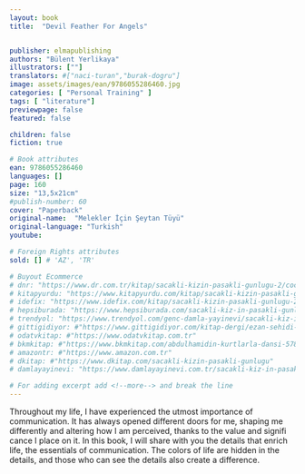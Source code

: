 ```yaml
---
layout: book
title:  "Devil Feather For Angels"


publisher: elmapublishing
authors: "Bülent Yerlikaya"
illustrators: [""]
translators: #["naci-turan","burak-dogru"]
image: assets/images/ean/9786055286460.jpg
categories: [ "Personal Training" ]
tags: [ "literature"]
previewpage: false
featured: false

children: false
fiction: true

# Book attributes
ean: 9786055286460
languages: []
page: 160
size: "13,5x21cm"
#publish-number: 60
cover: "Paperback"
original-name:  "Melekler İçin Şeytan Tüyü"
original-language: "Turkish"
youtube:

# Foreign Rights attributes
sold: [] # 'AZ', 'TR'

# Buyout Ecommerce
# dnr: "https://www.dr.com.tr/kitap/sacakli-kizin-pasakli-gunlugu-2/cocuk-ve-genclik/genclik-10-yas/roman-oyku/urunno=0001893059001"
# kitapyurdu: "https://www.kitapyurdu.com/kitap/sacakli-kizin-pasakli-gunlugu-2-/560122.html&filter_name=Sa%C3%A7akl%C4%B1+K%C4%B1z%27%C4%B1n+Pasakl%C4%B1+G%C3%BCnl%C3%BC%C4%9F%C3%BC+2"
# idefix: "https://www.idefix.com/kitap/sacakli-kizin-pasakli-gunlugu-2/cocuk-ve-genclik/genclik-10-yas/roman-oyku/urunno=0001893059001"
# hepsiburada: "https://www.hepsiburada.com/sacakli-kiz-in-pasakli-gunlugu-2-damla-yayinevi-p-HBV000012ER86"
# trendyol: "https://www.trendyol.com/genc-damla-yayinevi/sacakli-kiz-in-pasakli-gunlugu-2-p-54825777"
# gittigidiyor: #"https://www.gittigidiyor.com/kitap-dergi/ezan-sehidi-adnan-menderes_pdp_732728793"
# odatvkitap: #"https://www.odatvkitap.com.tr"
# bkmkitap: #"https://www.bkmkitap.com/abdulhamidin-kurtlarla-dansi-578226"
# amazontr: #"https://www.amazon.com.tr"
# dkitap: #"https://www.dkitap.com/sacakli-kizin-pasakli-gunlugu"
# damlayayinevi: "https://www.damlayayinevi.com.tr/sacakli-kiz-in-pasakli-gunlugu-2-bu-iste-bi-terslik-var"

# For adding excerpt add <!--more--> and break the line
---
```

Throughout my life, I have experienced the
utmost importance of communication. It has always opened different doors for me, shaping me
differently and altering how I am perceived, thanks
to the value and signifi cance I place on it. In this
book, I will share with you the details that enrich
life, the essentials of communication. The colors
of life are hidden in the details, and those who can
see the details also create a difference.
<!--more--> 

